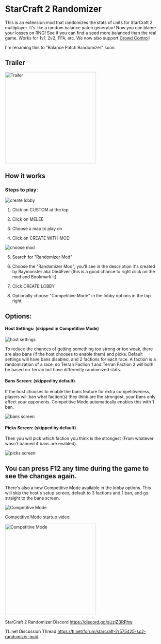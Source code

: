 # StarCraft 2 Randomizer

This is an extension mod that randomizes the stats of units for StarCraft 2 multiplayer. It's like a random balance patch generator! Now you can blame your losses on RNG! See if you can find a seed more balanced than the real game. Works for 1v1, 2v2, FFA, etc. We now also support [Crowd Control](https://crowdcontrol.live/guides/SC2Randomizer)!

I'm renaming this to "Balance Patch Randomizer" soon.

## Trailer

<a href="https://www.youtube.com/watch?v=gb_XERKBfJE" target="_blank">
<img src="https://img.youtube.com/vi/gb_XERKBfJE/0.jpg" alt="Trailer" height="300"/></a>

## How it works

### Steps to play:

![create lobby](https://i.imgur.com/6dAUIuu.png)

1. Click on CUSTOM at the top

2. Click on MELEE

3. Choose a map to play on

4. Click on CREATE WITH MOD

![choose mod](https://i.imgur.com/MmUxyta.png)

5. Search for "Randomizer Mod"

6. Choose the "Randomizer Mod", you'll see in the description it's created by Raymonster aka Die4Ever (this is a good chance to right click on the mod and Bookmark it)

7. Click CREATE LOBBY

8. Optionally choose "Competitive Mode" in the lobby options in the top right.

## Options:

#### Host Settings: (skipped in Competitive Mode)
![host settings](https://i.imgur.com/Nm9d8zl.png)

To reduce the chances of getting something too strong or too weak, there are also bans (if the host chooses to enable them) and picks. Default settings will have bans disabled, and 2 factions for each race. A faction is a randomization of a race, so Terran Faction 1 and Terran Faction 2 will both be based on Terran but have differently randomized stats.

#### Bans Screen: (skipped by default)

If the host chooses to enable the bans feature for extra competitiveness, players will ban what faction(s) they think are the strongest, your bans only affect your opponents. Competitive Mode automatically enables this with 1 ban.

![bans screen](https://i.imgur.com/B7NIeRS.png)

#### Picks Screen: (skipped by default)

Then you will pick which faction you think is the strongest (From whatever wasn't banned if bans are enabled).

![picks screen](https://i.imgur.com/iJsTWe2.png)

## You can press F12 any time during the game to see the changes again.

There's also a new Competitive Mode available in the lobby options. This will skip the host's setup screen, default to 3 factions and 1 ban, and go straight to the bans screen.

![Competitive Mode](https://user-images.githubusercontent.com/30947252/226123788-06e27243-d007-43bb-b0a5-3ff6ae6bcba2.png)

[Competitive Mode startup video:](https://youtu.be/IW71ie90UOE)

<a href="https://youtu.be/IW71ie90UOE" target="_blank">
<img src="https://img.youtube.com/vi/IW71ie90UOE/0.jpg" alt="Competitive Mode" height="300"/></a>

StarCraft 2 Randomizer Discord https://discord.gg/sUzjZ3RPhw

TL.net Discussion Thread https://tl.net/forum/starcraft-2/575425-sc2-randomizer-mod
